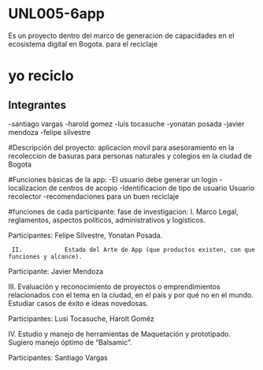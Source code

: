 # UNL005-6app
Es un proyecto dentro del marco de generacion de capacidades en el ecosistema digital en Bogota.
para el reciclaje
# yo reciclo
## Integrantes
-santiago vargas
-harold gomez
-luis tocasuche
-yonatan posada
-javier mendoza
-felipe silvestre

#Descripción del proyecto:
aplicacion movil para asesoramiento en la recoleccion de basuras para personas naturales y colegios en la ciudad de Bogota

#Funciones básicas de la app:
-El usuario debe generar un login 
-localizacion de centros de acopio
-Identificacion de tipo de usuario
Usuario
recolector
-recomendaciones para un buen reciclaje

#funciones de cada participante:
fase de investigacion:
  I.            Marco Legal, reglamentos, aspectos políticos, administrativos y logísticos.

Participantes: Felipe Silvestre, Yonatan Posada.

     II.            Estado del Arte de App (que productos existen, con que funciones y alcance).

Participante: Javier Mendoza

   III.            Evaluación y reconocimiento de proyectos o emprendimientos relacionados con el tema en la ciudad, en el país y por qué no en el mundo.   Estudiar casos de éxito e ideas novedosas.

Participantes:  Lusi Tocasuche, Harolt Goméz

  IV.             Estudio y manejo de herramientas de Maquetación y prototipado. Sugiero manejo óptimo de “Balsamic”.

Participantes:  Santiago Vargas

